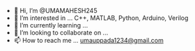 - 👋 Hi, I’m @UMAMAHESH245
- 👀 I’m interested in ... C++, MATLAB, Python, Arduino, Verilog
- 🌱 I’m currently learning ... 
- 💞️ I’m looking to collaborate on ...
- 📫 How to reach me ... umauppada1234@gmail.com

<!---
UMAMAHESH245/UMAMAHESH245 is a ✨ special ✨ repository because its `README.md` (this file) appears on your GitHub profile.
You can click the Preview link to take a look at your changes.
--->

